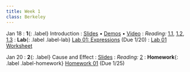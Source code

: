 ```yaml
---
title: Week 1
class: Berkeley
---
```


Jan 18
: **1**{: .label} Introduction
  : [Slides](https://docs.google.com/presentation/d/1aun6LjNaj6bZpA8YG7i8scLrKVbsdK7L7_tNnlRgVkc/edit?usp=sharing) &#8226; [Demos](https://data8.datahub.berkeley.edu/hub/user-redirect/git-pull?repo=https%3A%2F%2Fgithub.com%2Fdata-8%2Fmaterials-sp23&urlpath=retro%2Ftree%2Fmaterials-sp23%2Flec%2Flec01.ipynb&branch=main) &#8226; [Video](https://youtu.be/kkC8qQEiaE0)
: *Reading:* [1.1](https://inferentialthinking.com/chapters/01/1/intro.html), [1.2](https://inferentialthinking.com/chapters/01/2/why-data-science.html), [1.3](https://inferentialthinking.com/chapters/01/3/Plotting_the_Classics.html)
: **Lab**{: .label .label-lab} [Lab 01: Expressions](https://data8.datahub.berkeley.edu/hub/user-redirect/git-pull?repo=https%3A%2F%2Fgithub.com%2Fdata-8%2Fmaterials-sp23&urlpath=retro%2Ftree%2Fmaterials-sp23%2Fmaterials%2Fsp23%2Flab%2Flab01%2Flab01.ipynb&branch=main) (Due 1/20)
  : [Lab 01 Worksheet](https://drive.google.com/file/d/1k7HYYTHkPDKshAZPENQCX7w65ixOt2oh/view?usp=sharing)


Jan 20
: **2**{: .label} Cause and Effect
  : [Slides](https://docs.google.com/presentation/d/1BzpNbGideL_wNSIO4Y1F4cBoW5mBeEiNvgcw0C0V7nM/edit?usp=sharing) <!--&#8226; [Video](#)-->
: *Reading:* [2](https://inferentialthinking.com/chapters/02/causality-and-experiments.html)
: **Homework**{: .label .label-homework} [Homework 01](https://data8.datahub.berkeley.edu/hub/user-redirect/git-pull?repo=https%3A%2F%2Fgithub.com%2Fdata-8%2Fmaterials-sp23&urlpath=retro%2Ftree%2Fmaterials-sp23%2Fmaterials%2Fsp23%2Fhw%2Fhw01%2Fhw01.ipynb&branch=main) (Due 1/25)
